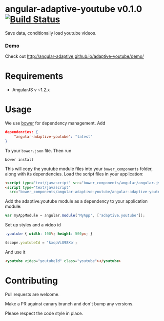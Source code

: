 # angular-adaptive-youtube v0.1.0 [![Build Status](https://travis-ci.org/angular-adaptive/adaptive-youtube.png?branch=master)](https://travis-ci.org/angular-adaptive/adaptive-youtube)

Save data, conditionally load youtube videos.

### Demo

Check out http://angular-adaptive.github.io/adaptive-youtube/demo/

# Requirements

- AngularJS v ~1.2.x

# Usage

We use [bower](http://twitter.github.com/bower/) for dependency management. Add

```json
dependencies: {
    "angular-adaptive-youtube": "latest"
}
```

To your `bower.json` file. Then run

    bower install

This will copy the youtube module files into your `bower_components` folder, along with its dependencies. Load the script files in your application:

```html
<script type="text/javascript" src="bower_components/angular/angular.js"></script>
<script type="text/javascript" 
  src="bower_components/angular-adaptive-youtube/angular-adaptive-youtube.min.js"></script>
```

Add the adaptive.youtube module as a dependency to your application module:

```js
var myAppModule = angular.module('MyApp', ['adaptive.youtube']);
```

Set up styles and a video id
```css
.youtube { width: 100%; height: 500px; } 
```
```js
$scope.youtubeId = 'kxopViU98Xo'; 
```

And use it
```html
<youtube video="youtubeId" class="youtube"></youtube>
```

# Contributing

Pull requests are welcome. 

Make a PR against canary branch and don't bump any versions. 

Please respect the code style in place.